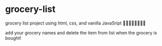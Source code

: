# grocery-list
grocery list project using html, css, and vanilla JavaSript 🍞🍇🍉🍓🥐🧀🍅🍎

add your grocery names and delete the item from list when the grocery is bought!
 
